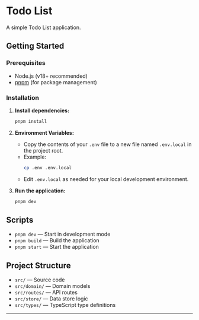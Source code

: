 # Todo List

A simple Todo List application.

## Getting Started

### Prerequisites

- Node.js (v18+ recommended)
- [pnpm](https://pnpm.io/) (for package management)

### Installation

1. **Install dependencies:**

   ```sh
   pnpm install
   ```

2. **Environment Variables:**

   - Copy the contents of your `.env` file to a new file named `.env.local` in the project root.
   - Example:
     ```sh
     cp .env .env.local
     ```
   - Edit `.env.local` as needed for your local development environment.

3. **Run the application:**
   ```sh
   pnpm dev
   ```

## Scripts

- `pnpm dev` — Start in development mode
- `pnpm build` — Build the application
- `pnpm start` — Start the application

## Project Structure

- `src/` — Source code
- `src/domain/` — Domain models
- `src/routes/` — API routes
- `src/store/` — Data store logic
- `src/types/` — TypeScript type definitions

---
